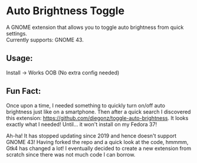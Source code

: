# Auto Brightness Toggle
A GNOME extension that allows you to toggle auto brightness from quick settings.<br>
Currently supports: GNOME 43.

## Usage:
Install -> Works OOB (No extra config needed)

## Fun Fact:
Once upon a time, I needed something to quickly turn on/off auto brightness just like on a smartphone. Then after a quick search I discovered this extension: https://github.com/diegonz/toggle-auto-brightness. It looks exactly what I needed! Until... it won't install on my Fedora 37!

Ah-ha! It has stopped updating since 2019 and hence doesn't support GNOME 43! Having forked the repo and a quick look at the code, hmmmm, Gtk4 has changed a lot! I eventually decided to create a new extension from scratch since there was not much code I can borrow.
